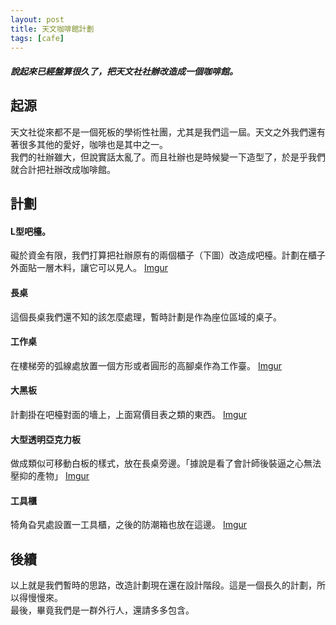 ```yaml
---
layout: post
title: 天文咖啡館計劃
tags: [cafe]
---
```

 
##### 說起來已經盤算很久了，把天文社社辦改造成一個咖啡館。 
 
## 起源
  
天文社從來都不是一個死板的學術性社團，尤其是我們這一屆。天文之外我們還有著很多其他的愛好，咖啡也是其中之一。  
我們的社辦雖大，但說實話太亂了。而且社辦也是時候變一下造型了，於是乎我們就合計把社辦改成咖啡館。

## 計劃  

#### L型吧檯。  
礙於資金有限，我們打算把社辦原有的兩個櫃子（下圖）改造成吧檯。計劃在櫃子外面貼一層木料，讓它可以見人。
[Imgur](http://i.imgur.com/FCDsqBA.jpg)
#### 長桌  
這個長桌我們還不知的該怎麼處理，暫時計劃是作為座位區域的桌子。

#### 工作桌  
在樓梯旁的弧線處放置一個方形或者圓形的高腳桌作為工作臺。
[Imgur](http://i.imgur.com/rCbNWSs.jpg)

#### 大黑板
計劃掛在吧檯對面的墻上，上面寫價目表之類的東西。
[Imgur](http://i.imgur.com/915eK1O.jpg)

#### 大型透明亞克力板
做成類似可移動白板的樣式，放在長桌旁邊。「據說是看了會計師後裝逼之心無法壓抑的產物」
[Imgur](http://i.imgur.com/qo8E5IM.jpg)

#### 工具櫃
犄角旮旯處設置一工具櫃，之後的防潮箱也放在這邊。
[Imgur](http://i.imgur.com/u5PPYoN.jpg)

## 後續
以上就是我們暫時的思路，改造計劃現在還在設計階段。這是一個長久的計劃，所以得慢慢來。  
最後，畢竟我們是一群外行人，還請多多包含。